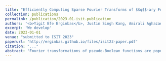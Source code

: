 ```yaml
---
title: "Efficiently Computing Sparse Fourier Transforms of $$q$$-ary Functions"
collection: publications
permalink: /publication/2023-01-isit-publication
authors: '<b>Yigit Efe Erginbas</b>, Justin Singh Kang, Amirali Aghazadeh and Kannan Ramchandran'
excerpt: 'We develop'
date: 2023-01-01
venue: "submitted to ISIT 2023"
paperurl: 'http://erginbas.github.io/files/isit23-paper.pdf'
citation: "..."
abstract: 'Fourier transformations of pseudo-Boolean functions are popular tools for analyzing functions of binary sequences. Real-world functions often have structures that manifest in a sparse Fourier transform, and previous works have shown that under the assumption of sparsity the transform can be computed efficiently. But what if we want to compute the Fourier transform of functions defined over a $$q$$-ary alphabet? These types of functions arise naturally in many areas including biology. A typical workaround is to encode the $$q$$-ary sequence in binary, however, this approach is computationally inefficient and fundamentally incompatible with the existing sparse Fourier transform techniques. Herein, we develop a sparse Fourier transform algorithm specifically for $$q$$-ary functions of length $$n$$ sequences, dubbed $$q$$-SFT, which provably computes an $$S$$-sparse transform with vanishing error as $$q^n \rightarrow \infty$$ in $$O(Sn)$$ function evaluations and $$O(S n^2 \log q)$$ computations, where $$S = q^{n\delta}$$ for some $$\delta < 1$$. Under certain assumptions, we show that for fixed $$q$$, a robust version of $$q$$-SFT has a sample complexity of $$O(Sn^2)$$ and a computational complexity of $$O(Sn^3)$$ with the same asymptotic guarantees. We present numerical simulations on synthetic and real-world RNA data, demonstrating the scalability of $$q$$-SFT to massively high dimensional $$q$$-ary functions.'
---
```

